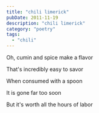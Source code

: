 ```yaml
---
title: "chili limerick"
pubDate: 2011-11-19
description: "chili limerick"
category: "poetry"
tags:
  - "chili"
---
```


Oh, cumin and spice make a flavor

That's incredibly easy to savor

When consumed with a spoon

It is gone far too soon

But it's worth all the hours of labor
